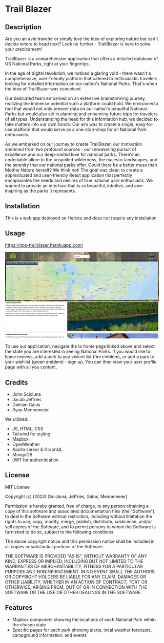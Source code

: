 # Trail Blazer

## Description

Are you an avid traveler or simply love the idea of exploring nature but can't decide where to head next? Look no further - TrailBlazer is here to solve your predicament!

TrailBlazer is a comprehensive application that offers a detailed database of US National Parks, right at your fingertips. 

In the age of digital revolution, we noticed a glaring void - there wasn't a comprehensive, user-friendly platform that catered to enthusiastic travelers looking for detailed information on our nation's National Parks. That's when the idea of TrailBlazer was conceived.

Our dedicated team embarked on an extensive brainstorming journey, realizing the immense potential such a platform could hold. We envisioned a tool that would not only present data on our nation's beautiful National Parks but would also aid in planning and enhancing future trips for travelers of all types.
Understanding the need for this information hub, we decided to take matters into our own hands. Our aim was to create a single, easy-to-use platform that would serve as a one-stop-shop for all National Park enthusiasts.

As we embarked on our journey to create TrailBlazer, our motivation stemmed from two profound sources - our unwavering pursuit of excellence and our deep-rooted love for national parks. There's an undeniable allure to the unspoiled wilderness, the majestic landscapes, and the serenity that our national parks offer. Could there be a better muse than Mother Nature herself? We think not!
The goal was clear: to create a sophisticated and user-friendly React application that perfectly encapsulates the needs and desires of true national park enthusiasts. We wanted to provide an interface that is as beautiful, intuitive, and awe-inspiring as the parks it represents.

## Installation

This is a web app deployed on Heroku and does not require any installation

## Usage

https://nps-trailblazer.herokuapp.com/

![Home Page Screenshot](./screenshots/HomePage.png)

To use our application, navigate the to home page linked above and select the state you are interested in seeing National Parks. If you would like to leave reviews, add a park to you visited list (fire emblem), or add a park to your wishlist (green emblem) - sign up. You can then view your user profile page with all you content. 

## Credits

* John Scicluna
* Jacob Jeffries
* Damian Galus
* Ryan Mennemeier

We utilized:
* JS, HTML, CSS
* Tailwind for styling
* Mapbox
* OpenWeather
* Apollo server & GraphQL
* MongoDB 
* JWT for authentication

## License

MIT License

Copyright (c) [2023] [Scicluna, Jeffries, Galus, Mennemeier]

Permission is hereby granted, free of charge, to any person obtaining a copy
of this software and associated documentation files (the "Software"), to deal
in the Software without restriction, including without limitation the rights
to use, copy, modify, merge, publish, distribute, sublicense, and/or sell
copies of the Software, and to permit persons to whom the Software is
furnished to do so, subject to the following conditions:

The above copyright notice and this permission notice shall be included in all
copies or substantial portions of the Software.

THE SOFTWARE IS PROVIDED "AS IS", WITHOUT WARRANTY OF ANY KIND, EXPRESS OR
IMPLIED, INCLUDING BUT NOT LIMITED TO THE WARRANTIES OF MERCHANTABILITY,
FITNESS FOR A PARTICULAR PURPOSE AND NONINFRINGEMENT. IN NO EVENT SHALL THE
AUTHORS OR COPYRIGHT HOLDERS BE LIABLE FOR ANY CLAIM, DAMAGES OR OTHER
LIABILITY, WHETHER IN AN ACTION OF CONTRACT, TORT OR OTHERWISE, ARISING FROM,
OUT OF OR IN CONNECTION WITH THE SOFTWARE OR THE USE OR OTHER DEALINGS IN THE
SOFTWARE.

## Features

* Mapbox component showing the locations of each National Park within the chosen state
* Specific pages for each park showing alerts, local weather forecasts, campground information, and events
